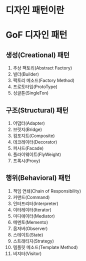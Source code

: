 # 디자인 패턴이란
# GoF 디자인 패턴
## 생성(Creational) 패턴
1. 추상 팩토리(Abstract Factory)
2. 빌더(Builder)
3. 팩토리 메소드(Factory Method)
4. 프로토타입(ProtoType)
5. 싱글톤(SingleTon)
## 구조(Structural) 패턴
1. 어댑터(Adapter)
2. 브릿지(Bridge)
3. 컴포지트(Composite)
4. 데코레이터(Decorator)
5. 퍼사드(Facade)
6. 플라이웨이트(FlyWeight)
7. 프록시(Proxy)
## 행위(Behavioral) 패턴
1. 책임 연쇄(Chain of Responsibility)
2. 커맨드(Command)
3. 인터프리터(Interpreter)
4. 이터레이터(Iterator)
5. 미디에이터(Mediator)
6. 메멘토(Memento)
7. 옵저버(Observer)
8. 스테이트(State)
9. 스트래티지(Strategy)
10. 템플릿 메소드(Template Method)
11. 비지터(Visitor)
